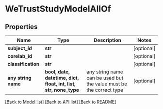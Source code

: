 # WeTrustStudyModelAllOf


## Properties
Name | Type | Description | Notes
------------ | ------------- | ------------- | -------------
**subject_id** | **str** |  | [optional] 
**corelab_id** | **str** |  | [optional] 
**classification** | **str** |  | [optional] 
**any string name** | **bool, date, datetime, dict, float, int, list, str, none_type** | any string name can be used but the value must be the correct type | [optional]

[[Back to Model list]](../README.md#documentation-for-models) [[Back to API list]](../README.md#documentation-for-api-endpoints) [[Back to README]](../README.md)


